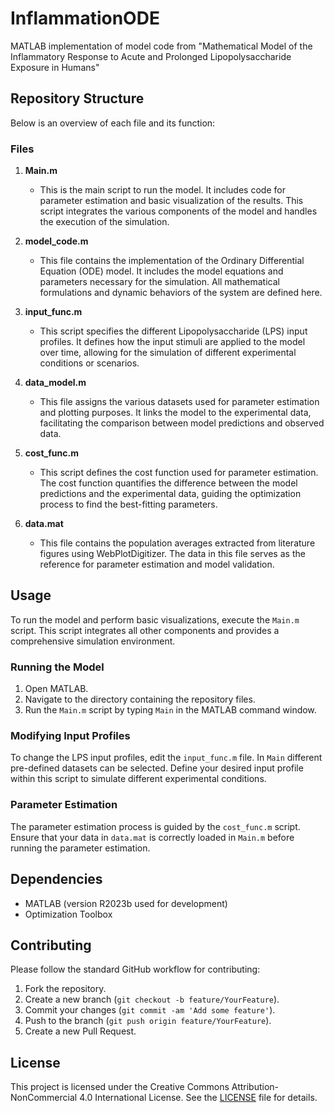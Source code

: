 # InflammationODE
MATLAB implementation of model code from "Mathematical Model of the Inflammatory Response to Acute and Prolonged Lipopolysaccharide Exposure in Humans"


## Repository Structure

Below is an overview of each file and its function:

### Files

1. **Main.m**
    - This is the main script to run the model. It includes code for parameter estimation and basic visualization of the results. This script integrates the various components of the model and handles the execution of the simulation.

2. **model_code.m**
    - This file contains the implementation of the Ordinary Differential Equation (ODE) model. It includes the model equations and parameters necessary for the simulation. All mathematical formulations and dynamic behaviors of the system are defined here.

3. **input_func.m**
    - This script specifies the different Lipopolysaccharide (LPS) input profiles. It defines how the input stimuli are applied to the model over time, allowing for the simulation of different experimental conditions or scenarios.

4. **data_model.m**
    - This file assigns the various datasets used for parameter estimation and plotting purposes. It links the model to the experimental data, facilitating the comparison between model predictions and observed data.

5. **cost_func.m**
    - This script defines the cost function used for parameter estimation. The cost function quantifies the difference between the model predictions and the experimental data, guiding the optimization process to find the best-fitting parameters.

6. **data.mat**
    - This file contains the population averages extracted from literature figures using WebPlotDigitizer. The data in this file serves as the reference for parameter estimation and model validation.

## Usage

To run the model and perform basic visualizations, execute the `Main.m` script. This script integrates all other components and provides a comprehensive simulation environment.

### Running the Model

1. Open MATLAB.
2. Navigate to the directory containing the repository files.
3. Run the `Main.m` script by typing `Main` in the MATLAB command window.

### Modifying Input Profiles

To change the LPS input profiles, edit the `input_func.m` file. In `Main` different pre-defined datasets can be selected. Define your desired input profile within this script to simulate different experimental conditions.

### Parameter Estimation

The parameter estimation process is guided by the `cost_func.m` script. Ensure that your data in `data.mat` is correctly loaded in `Main.m` before running the parameter estimation.

## Dependencies

- MATLAB (version R2023b used for development)
- Optimization Toolbox

## Contributing

Please follow the standard GitHub workflow for contributing:
1. Fork the repository.
2. Create a new branch (`git checkout -b feature/YourFeature`).
3. Commit your changes (`git commit -am 'Add some feature'`).
4. Push to the branch (`git push origin feature/YourFeature`).
5. Create a new Pull Request.

## License

This project is licensed under the Creative Commons Attribution-NonCommercial 4.0 International License. See the [LICENSE](LICENSE.md) file for details.
